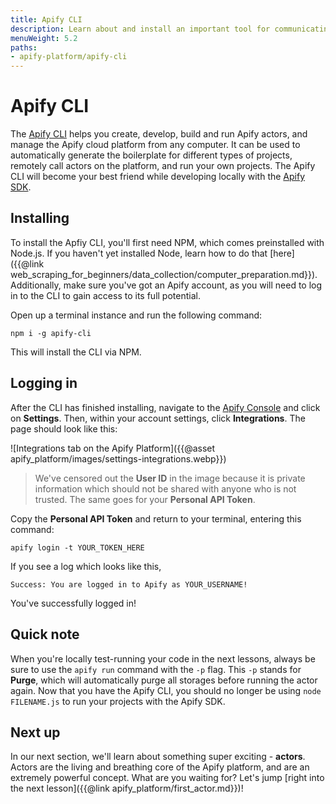 ```yaml
---
title: Apify CLI
description: Learn about and install an important tool for communicating with your Apify SDK projects and the Apify Platform from your terminal - the Apify CLI.
menuWeight: 5.2
paths:
- apify-platform/apify-cli
---
```


# [](#the-cli) Apify CLI

The [Apify CLI](https://docs.apify.com/cli) helps you create, develop, build and run Apify actors, and manage the Apify cloud platform from any computer. It can be used to automatically generate the boilerplate for different types of projects, remotely call actors on the platform, and run your own projects. The Apify CLI will become your best friend while developing locally with the [Apify SDK](https://sdk.apify.com/).

## [](#installing) Installing

To install the Apfiy CLI, you'll first need NPM, which comes preinstalled with Node.js. If you haven't yet installed Node, learn how to do that [here]({{@link web_scraping_for_beginners/data_collection/computer_preparation.md}}). Additionally, make sure you've got an Apify account, as you will need to log in to the CLI to gain access to its full potential.

Open up a terminal instance and run the following command:

```shell
npm i -g apify-cli
```

This will install the CLI via NPM.

## [](#logging-in) Logging in

After the CLI has finished installing, navigate to the [Apify Console](https://console.apify.com) and click on **Settings**. Then, within your account settings, click **Integrations**. The page should look like this:

![Integrations tab on the Apify Platform]({{@asset apify_platform/images/settings-integrations.webp}})

> We've censored out the **User ID** in the image because it is private information which should not be shared with anyone who is not trusted. The same goes for your **Personal API Token**.

Copy the **Personal API Token** and return to your terminal, entering this command:

```shell
apify login -t YOUR_TOKEN_HERE
```

If you see a log which looks like this,

```text
Success: You are logged in to Apify as YOUR_USERNAME!
```

You've successfully logged in!

## [](#quick-note) Quick note

When you're locally test-running your code in the next lessons, always be sure to use the `apify run` command with the `-p` flag. This `-p` stands for **Purge**, which will automatically purge all storages before running the actor again. Now that you have the Apify CLI, you should no longer be using `node FILENAME.js` to run your projects with the Apify SDK.

## [](#next) Next up

In our next section, we'll learn about something super exciting - **actors**. Actors are the living and breathing core of the Apify platform, and are an extremely powerful concept. What are you waiting for? Let's jump [right into the next lesson]({{@link apify_platform/first_actor.md}})!
